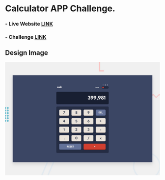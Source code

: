 # Calculator APP Challenge.

### - Live Website [LINK](https://abdraoufx.github.io/frontEndMentor_Challenges/intermediate/Calculator_App)

### - Challenge [LINK](https://www.frontendmentor.io/solutions/responsive-calculator-app-using-vanilla-js-and-sass-JLvic4JUaH)

## Design Image

![Preview_Design_Image](images/desktop-preview.jpg "Design Image")
